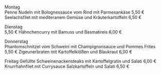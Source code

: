 Montag	
Penne Nudeln mit Bolognessauce vom Rind mit Parmesankäse	5,50 €
Seelachsfilet mit mediteranem Gemüse und Kräuterkartoffeln	6,50 €

Dienstag	
						5,50 €
Hähnchencurry mit Bamuss und Basmatireis	6,00 €

Donnerstag	
Phantomschnitzel vom Schweini mit Champignonsauce und Pommes Frites	5,50 €
Zigeunerbraten mit Kartoffelklößen und Blaukraut			6,00 €

Freitag	
Gefüllte Schweinenackensteaks mit Kartoffelgratin und Salati	6,00 €
Knurrhahnfilet mit Currysauce Salzkartoffeln und Salati		6,50 €


